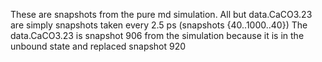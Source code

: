 These are snapshots from the pure md simulation. All but data.CaCO3.23 are simply snapshots taken every 2.5 ps (snapshots {40..1000..40})
The data.CaCO3.23 is snapshot 906 from the simulation because it is in the unbound state and replaced snapshot 920
